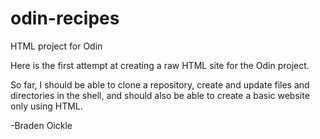 # odin-recipes
HTML project for Odin

Here is the first attempt at creating a raw HTML site for the Odin project.

So far, I should be able to clone a repository, create and update files and
directories in the shell, and should also be able to create a basic website
only using HTML.

-Braden Oickle 